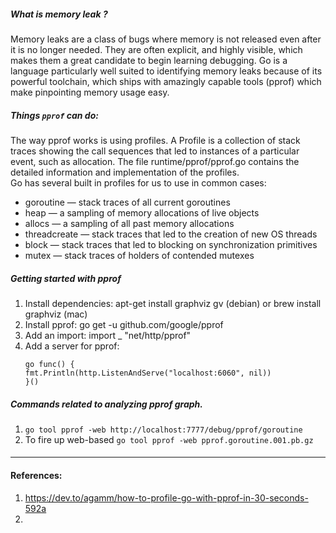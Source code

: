 ##### What is memory leak ?

Memory leaks are a class of bugs where memory is not released even after it is no longer needed. They are often explicit, and highly visible, which makes them a great candidate to begin learning debugging. Go is a language particularly well suited to identifying memory leaks because of its powerful toolchain, which ships with amazingly capable tools (pprof) which make pinpointing memory usage easy.
##### Things `pprof` can do:


The way pprof works is using profiles.
A Profile is a collection of stack traces showing the call sequences that led to instances of a particular event, such as allocation.
The file runtime/pprof/pprof.go contains the detailed information and implementation of the profiles.<br/>
Go has several built in profiles for us to use in common cases:

   - goroutine — stack traces of all current goroutines
   - heap — a sampling of memory allocations of live objects
   - allocs — a sampling of all past memory allocations
   - threadcreate — stack traces that led to the creation of new OS threads
   - block — stack traces that led to blocking on synchronization primitives
   - mutex — stack traces of holders of contended mutexes

##### Getting started with pprof

1. Install dependencies: apt-get install graphviz gv (debian) or brew install graphviz (mac)
2. Install pprof: go get -u github.com/google/pprof
3. Add an import: import _ "net/http/pprof"
4. Add a server for pprof:
   ```
   go func() {
   fmt.Println(http.ListenAndServe("localhost:6060", nil))
   }()
   ```

##### Commands related to analyzing pprof graph.

1. `go tool pprof -web http://localhost:7777/debug/pprof/goroutine`
2. To fire up web-based `go tool pprof -web pprof.goroutine.001.pb.gz`

####
   
---
#### References:

1. https://dev.to/agamm/how-to-profile-go-with-pprof-in-30-seconds-592a
2. 